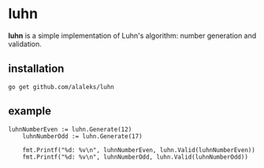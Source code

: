 # luhn

**luhn** is a simple implementation of Luhn's algorithm: number generation and validation.

## installation

```
go get github.com/alaleks/luhn
```

## example

```
luhnNumberEven := luhn.Generate(12)
	luhnNumberOdd := luhn.Generate(17)

	fmt.Printf("%d: %v\n", luhnNumberEven, luhn.Valid(luhnNumberEven))
	fmt.Printf("%d: %v\n", luhnNumberOdd, luhn.Valid(luhnNumberOdd))
```
